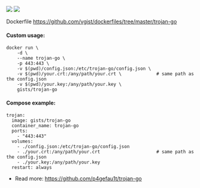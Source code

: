![](https://images.microbadger.com/badges/version/gists/trojan-go.svg) ![](https://images.microbadger.com/badges/image/gists/trojan-go.svg)

Dockerfile <https://github.com/vgist/dockerfiles/tree/master/trojan-go>

#### Custom usage:

    docker run \
        -d \
        --name trojan-go \
        -p 443:443 \
        -v $(pwd)/config.json:/etc/trojan-go/config.json \
        -v $(pwd)/your.crt:/any/path/your.crt \             # same path as the config.json
        -v $(pwd)/your.key:/any/path/your.key \
        gists/trojan-go

#### Compose example:

    trojan:
      image: gists/trojan-go
      container_name: trojan-go
      ports:
        - "443:443"
      volumes:
        - ./config.json:/etc/trojan-go/config.json
        - ./your.crt:/any/path/your.crt                     # same path as the config.json
        - ./your.key:/any/path/your.key
      restart: always

- Read more: <https://github.com/p4gefau1t/trojan-go>
